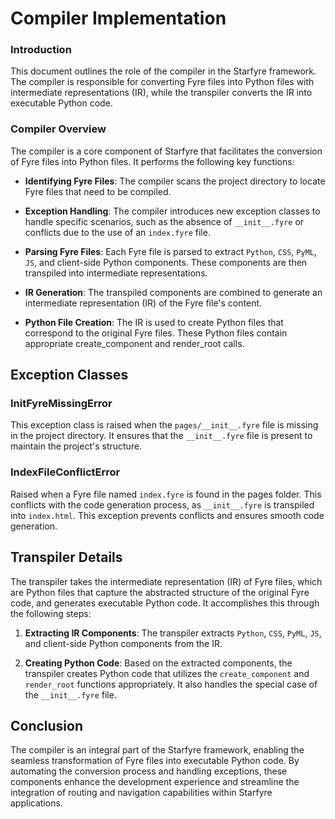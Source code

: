 # Compiler Implementation

### Introduction
This document outlines the role of the compiler in the Starfyre framework. The compiler is responsible for converting Fyre files into Python files with intermediate representations (IR), while the transpiler converts the IR into executable Python code.

### Compiler Overview
The compiler is a core component of Starfyre that facilitates the conversion of Fyre files into Python files. It performs the following key functions:

- **Identifying Fyre Files**: The compiler scans the project directory to locate Fyre files that need to be compiled.

- **Exception Handling**: The compiler introduces new exception classes to handle specific scenarios, such as the absence of `__init__.fyre` or conflicts due to the use of an `index.fyre` file.

- **Parsing Fyre Files**: Each Fyre file is parsed to extract `Python`, `CSS`, `PyML`, `JS`, and client-side Python components. These components are then transpiled into intermediate representations.

- **IR Generation**: The transpiled components are combined to generate an intermediate representation (IR) of the Fyre file's content.

- **Python File Creation**: The IR is used to create Python files that correspond to the original Fyre files. These Python files contain appropriate create_component and render_root calls.

## Exception Classes

### InitFyreMissingError
This exception class is raised when the `pages/__init__.fyre` file is missing in the project directory. It ensures that the `__init__.fyre` file is present to maintain the project's structure.

### IndexFileConflictError
Raised when a Fyre file named `index.fyre` is found in the pages folder. This conflicts with the code generation process, as `__init__.fyre` is transpiled into `index.html`. This exception prevents conflicts and ensures smooth code generation.

## Transpiler Details
The transpiler takes the intermediate representation (IR) of Fyre files, which are Python files that capture the abstracted structure of the original Fyre code, and generates executable Python code. It accomplishes this through the following steps:

1) **Extracting IR Components**: The transpiler extracts `Python`, `CSS`, `PyML`, `JS`, and client-side Python components from the IR.

2) **Creating Python Code**: Based on the extracted components, the transpiler creates Python code that utilizes the `create_component` and `render_root` functions appropriately. It also handles the special case of the `__init__.fyre` file.

## Conclusion
The compiler is an integral part of the Starfyre framework, enabling the seamless transformation of Fyre files into executable Python code. By automating the conversion process and handling exceptions, these components enhance the development experience and streamline the integration of routing and navigation capabilities within Starfyre applications.